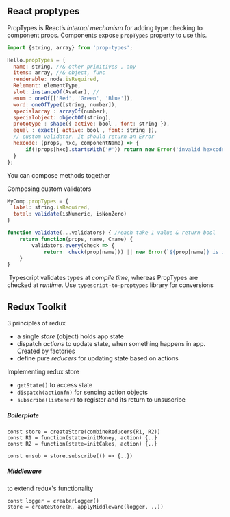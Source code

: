 ## React proptypes

PropTypes is React’s *internal mechanism* for adding type checking to component props. Components expose `propTypes` property to use this.

```jsx
import {string, array} from 'prop-types';

Hello.propTypes = {
  name: string, //& other primitives , any
  items: array, //& object, func
  renderable: node.isRequired, 
  Relement: elementType,
  slot: instanceOf(Avatar), //
  enum : oneOf(['Red', 'Green', 'Blue']),
  word: oneOfType([string, number]),
  specialarray : arrayOf(number),
  specialobject: objectOf(string),
  prototype : shape({ active: bool , font: string }),
  equal : exact({ active: bool , font: string }),
  // custom validator. It should return an Error
  hexcode: (props, hxc, componentName) => {
	  if(!props[hxc].startsWith('#')) return new Error('invalid hexcode')
  }
};
```
You can compose methods together

Composing custom validators
```jsx
MyComp.propTypes = {
  label: string.isRequired,
  total: validate(isNumeric, isNonZero)
}

function validate(...validators) { //each take 1 value & return bool
	return function(props, name, Cname) {
		validators.every(check => {
			return	check(prop[name])) || new Error(`${prop[name]} is invalid`)
	}
}
```

 Typescript validates types at _compile time_, whereas PropTypes are checked at _runtime_. Use `typescript-to-proptypes` library for conversions

## Redux Toolkit

3 principles of redux
- a single *store* (object) holds app state
- dispatch *actions* to update state, when something happens in app. Created by factories
- define pure *reducers* for updating state based on actions

Implementing redux store
- `getState()` to access state
- `dispatch(actionfn)` for sending action objects
- `subscribe(listener)` to register and its return to unsuscribe

##### Boilerplate
```tsx
const store = createStore(combineReducers(R1, R2))
const R1 = function(state=initMoney, action) {..}
const R2 = function(state=initCakes, action) {..}

const unsub = store.subscribe(() => {..})
```

##### Middleware
to extend redux's functionality
```tsx
const logger = createrLogger()
store = createStore(R, applyMiddleware(logger, ..))
```

